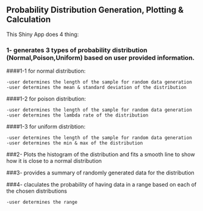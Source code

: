 ## Probability Distribution Generation, Plotting & Calculation  

This Shiny App does 4 thing:

### 1- generates 3 types of probability distribution (Normal,Poison,Uniform) based on user provided information.

####1-1 for normal distribution:

    -user determines the length of the sample for random data generation
    -user determines the mean & standard deviation of the distribution
    
####1-2 for poison distribution:

    -user determines the length of the sample for random data generation
    -user determines the lambda rate of the distribution
    
####1-3 for uniform distribtion:

    -user determines the length of the sample for random data generation
    -user determines the min & max of the distribution

###2- Plots the histogram of the distribution and fits a smooth line to show how it is close to a normal distribution

###3- provides a summary of randomly generated data for the distribution

###4- claculates the probability of having data in a range based on each of the chosen distributions

    -user determines the range
  

  
